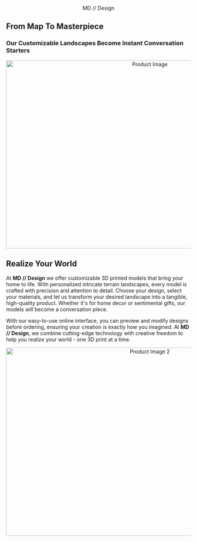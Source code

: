 <div align='center'>
  MD // Design
</div>

## From Map To Masterpiece
### Our Customizable Landscapes Become Instant Conversation Starters

<div align='center'>
  <img width="768" height="512" alt="Product Image" src="https://github.com/user-attachments/assets/8d753d8d-c554-44e1-b3b2-53d20b92c3fd" />
</div>

## Realize Your World
At **MD // Design** we offer customizable 3D printed models that bring your home to life. With personalized intricate terrain landscapes, every model is crafted with precision and attention to detail. 
Choose your design, select your materials, and let us transform your desired landscape into a tangible, high-quality product. 
Whether it's for home decor or sentimental gifts, our models *will* become a conversation piece. 

With our easy-to-use online interface, you can preview and modify designs before ordering, ensuring your creation is exactly how you imagined. 
At **MD // Design**, we combine cutting-edge technology with creative freedom to help you realize your world - one 3D print at a time. 

<div align='center'>
  <img width="768" height="512" alt="Product Image 2" src="https://github.com/user-attachments/assets/90ed364d-229a-443c-bb59-2015244374db" />
</div>
